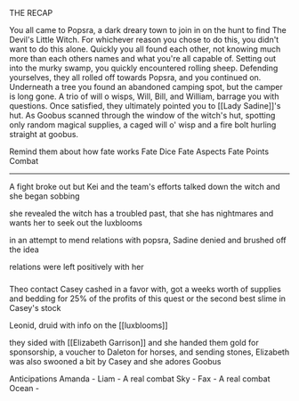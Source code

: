 THE RECAP

You all came to Popsra, a dark dreary town to join in on the hunt to find The Devil's Little Witch. For whichever reason you chose to do this, you didn't want to do this alone. Quickly you all found each other, not knowing much more than each others names and what you're all capable of. Setting out into the murky swamp, you quickly encountered rolling sheep. Defending yourselves, they all rolled off towards Popsra, and you continued on. Underneath a tree you found an abandoned camping spot, but the camper is long gone. A trio of will o wisps, Will, Bill, and William, barrage you with questions. Once satisfied, they ultimately pointed you to [[Lady Sadine]]'s hut. As Goobus scanned through the window of the witch's hut, spotting only random magical supplies, a caged will o' wisp and a fire bolt hurling straight at goobus.

Remind them about how fate works
Fate Dice
Fate Aspects
Fate Points
Combat

---

A fight broke out but Kei and the team's efforts talked down the witch and she began sobbing

she revealed the witch has a troubled past, that she has nightmares and wants her to seek out the luxblooms

in an attempt to mend relations with popsra, Sadine denied and brushed off the idea

relations were left positively with her
###


Theo contact Casey cashed in a favor with, got a weeks worth of supplies and bedding for 25% of the profits of this quest or the second best slime in Casey's stock

Leonid, druid with info on the [[luxblooms]]

they sided with [[Elizabeth Garrison]] and she handed them gold for sponsorship, a voucher to Daleton for horses, and sending stones, Elizabeth was also swooned a bit by Casey and she adores Goobus

Anticipations
Amanda - 
Liam - A real combat
Sky - 
Fax - A real combat
Ocean - 